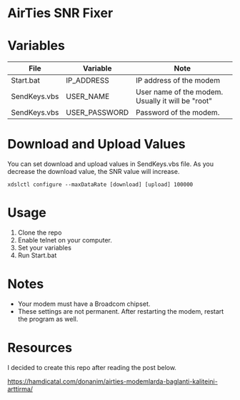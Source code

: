 # AirTies SNR Fixer



# Variables

| File          | Variable      | Note  |
| ------------- |-------------| -----|
| Start.bat     | IP_ADDRESS  | IP address of the modem |
| SendKeys.vbs  | USER_NAME   | User name of the modem. Usually it will be "root"  |
| SendKeys.vbs  | USER_PASSWORD | Password of the modem.  |

# Download and Upload Values

You can set download and upload values in SendKeys.vbs file. As you decrease the download value, the SNR value will increase.


```
xdslctl configure --maxDataRate [download] [upload] 100000
```


# Usage
1. Clone the repo
2. Enable telnet on your computer. 
3. Set your variables
4. Run Start.bat

# Notes
* Your modem must have a Broadcom chipset.
* These settings are not permanent. After restarting the modem, restart the program as well.

# Resources
I decided to create this repo after reading the post below.

https://hamdicatal.com/donanim/airties-modemlarda-baglanti-kaliteini-arttirma/
